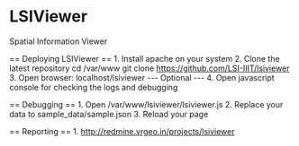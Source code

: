 LSIViewer
=========

Spatial Information Viewer

== Deploying LSIViewer ==
	1. Install apache on your system
	2. Clone the latest repository
    	cd /var/www
    	git clone https://github.com/LSI-IIIT/lsiviewer
	3. Open browser:
    	localhost/lsiviewer
   	---  Optional ---
	4. Open javascript console for checking the logs and debugging 

== Debugging ==
	1. Open /var/www/lsiviewer/lsiviewer.js
	2. Replace your data to sample_data/sample.json
	3. Reload your page

== Reporting ==
	1. http://redmine.vrgeo.in/projects/lsiviewer

